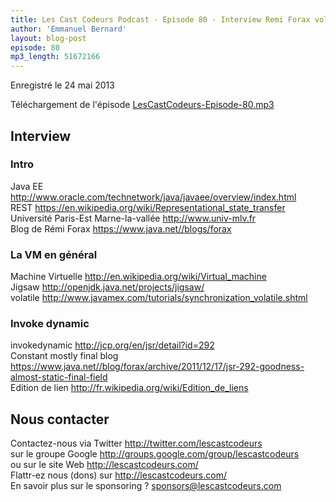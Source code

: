 ```yaml
---
title: Les Cast Codeurs Podcast - Episode 80 - Interview Remi Forax volet 1 - la machine virtuelle
author: 'Emmanuel Bernard'
layout: blog-post
episode: 80
mp3_length: 51672166
---
```

Enregistré le 24 mai 2013

Téléchargement de l'épisode [LesCastCodeurs-Episode-80.mp3](http://traffic.libsyn.com/lescastcodeurs/LesCastCodeurs-Episode-80.mp3)

## Interview

### Intro

Java EE <http://www.oracle.com/technetwork/java/javaee/overview/index.html>  
REST <https://en.wikipedia.org/wiki/Representational_state_transfer>  
Université Paris-Est Marne-la-vallée <http://www.univ-mlv.fr>  
Blog de Rémi Forax <https://www.java.net//blogs/forax>  

### La VM en général

Machine Virtuelle <http://en.wikipedia.org/wiki/Virtual_machine>  
Jigsaw <http://openjdk.java.net/projects/jigsaw/>  
volatile <http://www.javamex.com/tutorials/synchronization_volatile.shtml>  

### Invoke dynamic

invokedynamic <http://jcp.org/en/jsr/detail?id=292>  
Constant mostly final blog <https://www.java.net//blog/forax/archive/2011/12/17/jsr-292-goodness-almost-static-final-field>  
Edition de lien <http://fr.wikipedia.org/wiki/Edition_de_liens>  

## Nous contacter

Contactez-nous via Twitter <http://twitter.com/lescastcodeurs>  
sur le groupe Google <http://groups.google.com/group/lescastcodeurs>  
ou sur le site Web <http://lescastcodeurs.com/>  
Flattr-ez nous (dons) sur <http://lescastcodeurs.com/>  
En savoir plus sur le sponsoring ? [sponsors@lescastcodeurs.com](mailto:sponsors@lescastcodeurs.com)
